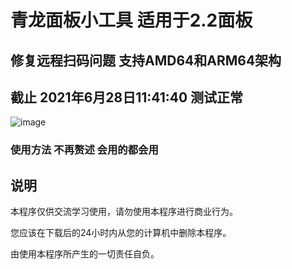 # 青龙面板小工具 适用于2.2面板

## 修复远程扫码问题 支持AMD64和ARM64架构

## 截止 2021年6月28日11:41:40 测试正常 
![image](https://user-images.githubusercontent.com/21352718/123577157-ded6fe80-d805-11eb-80fd-36f0dea30d24.png)

### 使用方法 不再赘述 会用的都会用 

## 说明
本程序仅供交流学习使用，请勿使用本程序进行商业行为。

您应该在下载后的24小时内从您的计算机中删除本程序。

由使用本程序所产生的一切责任自负。

